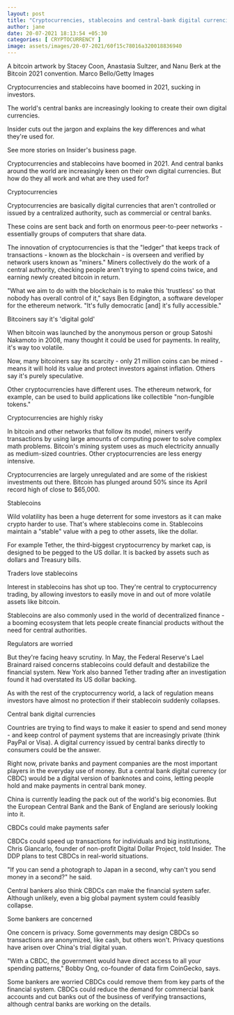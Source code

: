 ```yaml
---
layout: post
title: "Cryptocurrencies, stablecoins and central-bank digital currencies are all the rage. We break down what they are and what you need to know about them"
author: jane 
date: 20-07-2021 18:13:54 +05:30 
categories: [ CRYPTOCURRENCY ] 
image: assets/images/20-07-2021/60f15c78016a320018836940
---
```

A bitcoin artwork by Stacey Coon, Anastasia Sultzer, and Nanu Berk at the Bitcoin 2021 convention. Marco Bello/Getty Images

Cryptocurrencies and stablecoins have boomed in 2021, sucking in investors.

The world's central banks are increasingly looking to create their own digital currencies.

Insider cuts out the jargon and explains the key differences and what they're used for.

See more stories on Insider's business page.

Cryptocurrencies and stablecoins have boomed in 2021. And central banks around the world are increasingly keen on their own digital currencies. But how do they all work and what are they used for?

Cryptocurrencies

Cryptocurrencies are basically digital currencies that aren't controlled or issued by a centralized authority, such as commercial or central banks.

These coins are sent back and forth on enormous peer-to-peer networks - essentially groups of computers that share data.

The innovation of cryptocurrencies is that the "ledger" that keeps track of transactions - known as the blockchain - is overseen and verified by network users known as "miners." Miners collectively do the work of a central authority, checking people aren't trying to spend coins twice, and earning newly created bitcoin in return.

"What we aim to do with the blockchain is to make this 'trustless' so that nobody has overall control of it," says Ben Edgington, a software developer for the ethereum network. "It's fully democratic [and] it's fully accessible."

Bitcoiners say it's 'digital gold'

When bitcoin was launched by the anonymous person or group Satoshi Nakamoto in 2008, many thought it could be used for payments. In reality, it's way too volatile.

Now, many bitcoiners say its scarcity - only 21 million coins can be mined - means it will hold its value and protect investors against inflation. Others say it's purely speculative.

Other cryptocurrencies have different uses. The ethereum network, for example, can be used to build applications like collectible "non-fungible tokens."

Cryptocurrencies are highly risky

In bitcoin and other networks that follow its model, miners verify transactions by using large amounts of computing power to solve complex math problems. Bitcoin's mining system uses as much electricity annually as medium-sized countries. Other cryptocurrencies are less energy intensive.

Cryptocurrencies are largely unregulated and are some of the riskiest investments out there. Bitcoin has plunged around 50% since its April record high of close to $65,000.

Stablecoins

Wild volatility has been a huge deterrent for some investors as it can make crypto harder to use. That's where stablecoins come in. Stablecoins maintain a "stable" value with a peg to other assets, like the dollar.

For example Tether, the third-biggest cryptocurrency by market cap, is designed to be pegged to the US dollar. It is backed by assets such as dollars and Treasury bills.

Traders love stablecoins

Interest in stablecoins has shot up too. They're central to cryptocurrency trading, by allowing investors to easily move in and out of more volatile assets like bitcoin.

Stablecoins are also commonly used in the world of decentralized finance - a booming ecosystem that lets people create financial products without the need for central authorities.

Regulators are worried

But they're facing heavy scrutiny. In May, the Federal Reserve's Lael Brainard raised concerns stablecoins could default and destabilize the financial system. New York also banned Tether trading after an investigation found it had overstated its US dollar backing.

As with the rest of the cryptocurrency world, a lack of regulation means investors have almost no protection if their stablecoin suddenly collapses.

Central bank digital currencies

Countries are trying to find ways to make it easier to spend and send money - and keep control of payment systems that are increasingly private (think PayPal or Visa). A digital currency issued by central banks directly to consumers could be the answer.

Right now, private banks and payment companies are the most important players in the everyday use of money. But a central bank digital currency (or CBDC) would be a digital version of banknotes and coins, letting people hold and make payments in central bank money.

China is currently leading the pack out of the world's big economies. But the European Central Bank and the Bank of England are seriously looking into it.

CBDCs could make payments safer

CBDCs could speed up transactions for individuals and big institutions, Chris Giancarlo, founder of non-profit Digital Dollar Project, told Insider. The DDP plans to test CBDCs in real-world situations.

"If you can send a photograph to Japan in a second, why can't you send money in a second?" he said.

Central bankers also think CBDCs can make the financial system safer. Although unlikely, even a big global payment system could feasibly collapse.

Some bankers are concerned

One concern is privacy. Some governments may design CBDCs so transactions are anonymized, like cash, but others won't. Privacy questions have arisen over China's trial digital yuan.

"With a CBDC, the government would have direct access to all your spending patterns," Bobby Ong, co-founder of data firm CoinGecko, says.

Some bankers are worried CBDCs could remove them from key parts of the financial system. CBDCs could reduce the demand for commercial bank accounts and cut banks out of the business of verifying transactions, although central banks are working on the details.
